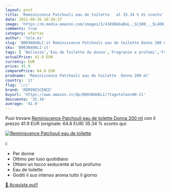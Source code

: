 ```yaml
---
layout: post
title: 'Reminiscence Patchouli eau de toilette   al 35.34 % di sconto'
date: 2021-09-26 10:50:37
image: 'https://m.media-amazon.com/images/I/41KOB4GaBaL._SL500_._SL400_.jpg'
comments: true
category: ofertas
author: 'tole.es'
slug: 'B003N4U6LI-it Reminiscence Patchouli eau de toilette Donna 200 ml'
sku: 'B003N4U6LI-it'
tags: [ 'Bellezza','Eau de Toilette da donna','Fragranze e profumi','Fragranze e profumi da donna','reminiscence', ]
actualPrice: 41.9 EUR
currency: EUR
price: 41.9
comparePrice: 64.8 EUR
prodname: 'Reminiscence Patchouli eau de toilette  Donna 200 ml'
country: 'it'
flag: '🇮🇹'
brand: 'REMINISCENCE'
buyurl: 'https://www.amazon.it/dp/B003N4U6LI/?tag=tolees00-21'
descuento: '35.34'
average: '41.9'
---
```


Puoi trovare [Reminiscence Patchouli eau de toilette  Donna 200 ml](https://www.amazon.it/dp/B003N4U6LI/?tag=tolees00-21) con il prezzo 41.9 EUR (originale: 64.8 EUR) 35.34 % sconto qui:

[![Reminiscence Patchouli eau de toilette  ](https://m.media-amazon.com/images/I/41KOB4GaBaL._SL500_._SL400_.jpg)](https://www.amazon.it/dp/B003N4U6LI/?tag=tolees00-21)

ℹ️:

- Per donne
- Ottimo per luso quotidiano
- Ottieni un tocco seducente al tuo profumo
- Eau de toilette
- Goditi il suo intenso aroma tutto il giorno

[🛒 Acquista qui!!](https://www.amazon.it/dp/B003N4U6LI/?tag=tolees00-21)

